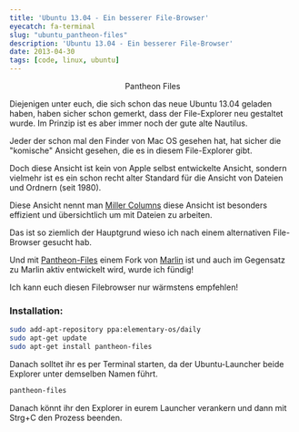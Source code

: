 ```yaml
---
title: 'Ubuntu 13.04 - Ein besserer File-Browser'
eyecatch: fa-terminal
slug: "ubuntu_pantheon-files"
description: 'Ubuntu 13.04 - Ein besserer File-Browser'
date: 2013-04-30
tags: [code, linux, ubuntu]
---
```


<center>
	<figure>
		<a href="/assets/images/2013-04-30/Arbeitsfläche-1_002.png"><img src="/assets/images/2013-04-30/Arbeitsfläche-1_002.png" alt=""></a>
		<figcaption>Pantheon Files</figcaption>
	</figure>
</center>

Diejenigen unter euch, die sich schon das neue Ubuntu 13.04 geladen haben, haben sicher schon gemerkt, dass der File-Explorer neu gestaltet wurde. Im Prinzip ist es aber immer noch der gute alte Nautilus.

Jeder der schon mal den Finder von Mac OS gesehen hat, hat sicher die "komische" Ansicht gesehen, die es in diesem File-Explorer gibt.

Doch diese Ansicht ist kein von Apple selbst entwickelte Ansicht, sondern vielmehr ist es ein schon recht alter Standard für die Ansicht von Dateien und Ordnern (seit 1980).

Diese Ansicht nennt man [Miller Columns](http://en.wikipedia.org/wiki/Miller_columns) diese Ansicht ist besonders effizient und übersichtlich um mit Dateien zu arbeiten.

Das ist so ziemlich der Hauptgrund wieso ich nach einem alternativen File-Browser gesucht hab.

Und mit [Pantheon-Files](https://launchpad.net/pantheon-files) einem Fork von [Marlin](https://launchpad.net/marlin) ist und auch im Gegensatz zu Marlin aktiv entwickelt wird, wurde ich fündig!

Ich kann euch diesen Filebrowser nur wärmstens empfehlen!

### Installation:

``` bash
sudo add-apt-repository ppa:elementary-os/daily
sudo apt-get update
sudo apt-get install pantheon-files
```

Danach solltet ihr es per Terminal starten, da der Ubuntu-Launcher beide Explorer unter demselben Namen führt.

``` bash
pantheon-files
```

Danach könnt ihr den Explorer in eurem Launcher verankern und dann mit Strg+C den Prozess beenden.

